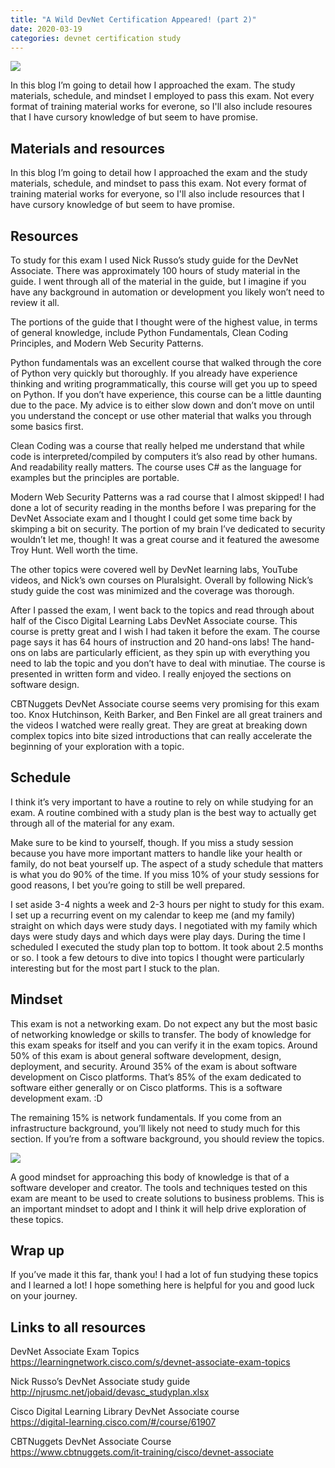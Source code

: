 ```yaml
---
title: "A Wild DevNet Certification Appeared! (part 2)"
date: 2020-03-19
categories: devnet certification study
---
```


![]({{"/assets/images/devnet-certifications.png"}})

In this blog I’m going to detail how I approached the exam. The study materials, schedule, and mindset I employed to pass this exam. Not every format of training material works for everone, so I'll also include resoures that I have cursory knowledge of but seem to have promise.

## Materials and resources

In this blog I’m going to detail how I approached the exam and the study materials, schedule, and mindset to pass this exam. Not every format of training material works for everyone, so I'll also include resources that I have cursory knowledge of but seem to have promise.

## Resources

To study for this exam I used Nick Russo’s study guide for the DevNet Associate. There was approximately 100 hours of study material in the guide. I went through all of the material in the guide, but I imagine if you have any background in automation or development you likely won’t need to review it all.

The portions of the guide that I thought were of the highest value, in terms of general knowledge, include Python Fundamentals, Clean Coding Principles, and Modern Web Security Patterns.

Python fundamentals was an excellent course that walked through the core of Python very quickly but thoroughly. If you already have experience thinking and writing programmatically, this course will get you up to speed on Python. If you don’t have experience, this course can be a little daunting due to the pace. My advice is to either slow down and don’t move on until you understand the concept or use other material that walks you through some basics first.

Clean Coding was a course that really helped me understand that  while code is interpreted/compiled by computers it’s also read by other humans. And readability really matters. The course uses C# as the language for examples but the principles are portable. 

Modern Web Security Patterns was a rad course that I almost skipped! I had done a lot of security reading in the months before I was preparing for the DevNet Associate exam and I thought I could get some time back by skimping a bit on security. The portion of my brain I’ve dedicated to security wouldn’t let me, though! It was a great course and it featured the awesome Troy Hunt. Well worth the time.

The other topics were covered well by DevNet learning labs, YouTube videos, and Nick’s own courses on Pluralsight. Overall by following Nick’s study guide the cost was minimized and the coverage was thorough.

After I passed the exam, I went back to the topics and read through about half of the Cisco Digital Learning Labs DevNet Associate course. This course is pretty great and I wish I had taken it before the exam. The course page says it has 64 hours of instruction and 20 hand-ons labs! The hand-ons on labs are particularly efficient, as they spin up with everything you need to lab the topic and you don’t have to deal with minutiae. The course is presented in written form and video. I really enjoyed the sections on software design.

CBTNuggets DevNet Associate course seems very promising for this exam too. Knox Hutchinson, Keith Barker, and Ben Finkel are all great trainers and the videos I watched were really great. They are great at breaking down complex topics into bite sized introductions that can really accelerate the beginning of your exploration with a topic.

## Schedule

I think it’s very important to have a routine to rely on while studying for an exam. A routine combined with a study plan is the best way to actually get through all of the material for any exam.

Make sure to be kind to yourself, though. If you miss a study session because you have more important matters to handle like your health or family, do not beat yourself up. The aspect of a study schedule that matters is what you do 90% of the time. If you miss 10% of your study sessions for good reasons, I bet you’re going to still be well prepared.

I set aside 3-4 nights a week and 2-3 hours per night to study for this exam. I set up a recurring event on my calendar to keep me (and my family) straight on which days were study days. I negotiated with my family which days were study days and which days were play days. During the time I scheduled I executed the study plan top to bottom. It took about 2.5 months or so. I took a few detours to dive into topics I thought were particularly interesting but for the most part I stuck to the plan.

## Mindset

This exam is not a networking exam. Do not expect any but the most basic of networking knowledge or skills to transfer. The body of knowledge for this exam speaks for itself and you can verify it in the exam topics. Around 50% of this exam is about general software development, design, deployment, and security. Around 35% of the exam is about software development on Cisco platforms. That’s 85% of the exam dedicated to software either generally or on Cisco platforms. This is a software development exam. :D

The remaining 15% is network fundamentals. If you come from an infrastructure background, you’ll likely not need to study much for this section. If you’re from a software background, you should review the topics.

![]({{"/assets/images/devasc-topics.png"}})

A good mindset for approaching this body of knowledge is that of a software developer and creator. The tools and techniques tested on this exam are meant to be used to create solutions to business problems. This is an important mindset to adopt and I think it will help drive exploration of these topics.

## Wrap up

If you’ve made it this far, thank you! I had a lot of fun studying these topics and I learned a lot! I hope something here is helpful for you and good luck on your journey.

## Links to all resources

DevNet Associate Exam Topics  
https://learningnetwork.cisco.com/s/devnet-associate-exam-topics

Nick Russo’s DevNet Associate study guide  
http://njrusmc.net/jobaid/devasc_studyplan.xlsx

Cisco Digital Learning Library DevNet Associate course  
https://digital-learning.cisco.com/#/course/61907

CBTNuggets DevNet Associate Course  
https://www.cbtnuggets.com/it-training/cisco/devnet-associate

